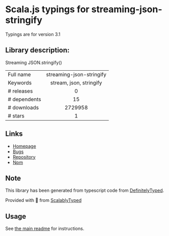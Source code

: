 
# Scala.js typings for streaming-json-stringify

Typings are for version 3.1

## Library description:
Streaming JSON.stringify()

|                    |                 |
| ------------------ | :-------------: |
| Full name          | streaming-json-stringify |
| Keywords           | stream, json, stringify |
| # releases         | 0 |
| # dependents       | 15 |
| # downloads        | 2729958 |
| # stars            | 1 |

## Links
- [Homepage](https://github.com/stream-utils/streaming-json-stringify#readme)
- [Bugs](https://github.com/stream-utils/streaming-json-stringify/issues)
- [Repository](https://github.com/stream-utils/streaming-json-stringify)
- [Npm](https://www.npmjs.com/package/streaming-json-stringify)
    


## Note
This library has been generated from typescript code from [DefinitelyTyped](https://definitelytyped.org).

Provided with :purple_heart: from [ScalablyTyped](https://github.com/oyvindberg/ScalablyTyped)

## Usage
See [the main readme](../../readme.md) for instructions.


